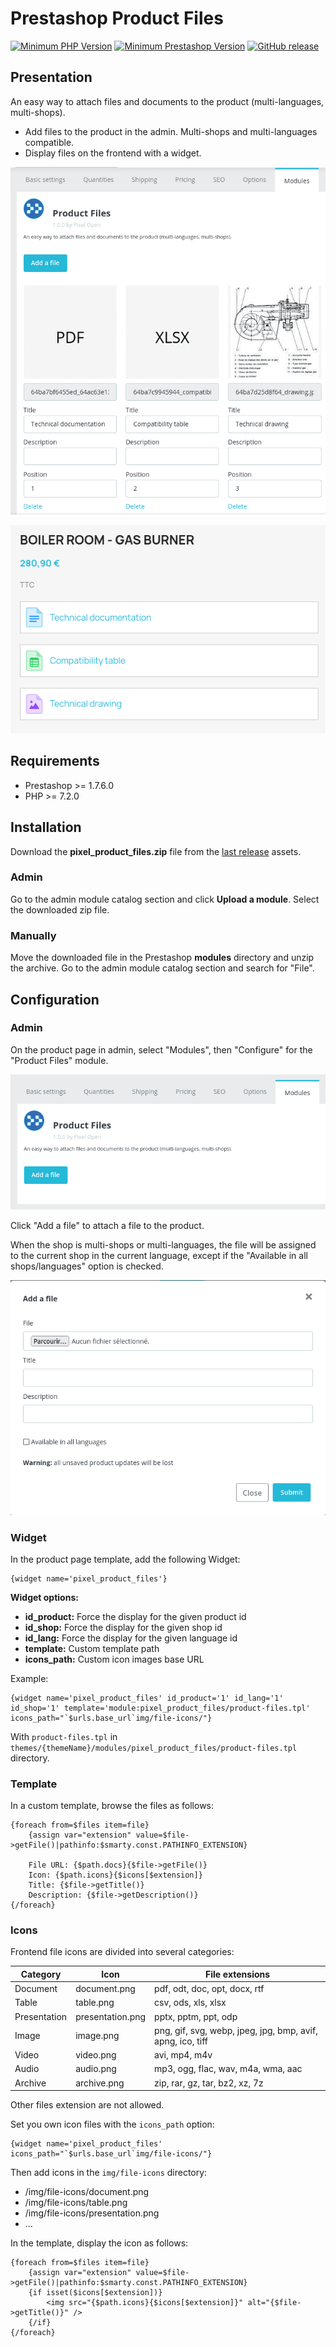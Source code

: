 # Prestashop Product Files

[![Minimum PHP Version](https://img.shields.io/badge/php-%3E%3D%207.2-green)](https://php.net/)
[![Minimum Prestashop Version](https://img.shields.io/badge/prestashop-%3E%3D%201.7.6.0-green)](https://www.prestashop.com)
[![GitHub release](https://img.shields.io/github/v/release/Pixel-Open/prestashop-product-files)](https://github.com/Pixel-Open/prestashop-product-files/releases)

## Presentation

An easy way to attach files and documents to the product (multi-languages, multi-shops).

* Add files to the product in the admin. Multi-shops and multi-languages compatible.
* Display files on the frontend with a widget.

![Product files in admin](screenshots/product-files-admin.png)

![Frontedn widget files display](screenshots/frontend-widget.png)

## Requirements

- Prestashop >= 1.7.6.0
- PHP >= 7.2.0

## Installation

Download the **pixel_product_files.zip** file from the [last release](https://github.com/Pixel-Open/pixel_product_files/releases/latest) assets.

### Admin

Go to the admin module catalog section and click **Upload a module**. Select the downloaded zip file.

### Manually

Move the downloaded file in the Prestashop **modules** directory and unzip the archive. Go to the admin module catalog section and search for "File".

## Configuration

### Admin

On the product page in admin, select "Modules", then "Configure" for the "Product Files" module.

![Product files](screenshots/product-files-empty.png)

Click "Add a file" to attach a file to the product.

When the shop is multi-shops or multi-languages, the file will be assigned to the current shop in the current language, except if the "Available in all shops/languages" option is checked.

![Product files](screenshots/product-files-add.png)

### Widget

In the product page template, add the following Widget:

```smarty
{widget name='pixel_product_files'}
```

**Widget options:**

* **id_product:** Force the display for the given product id
* **id_shop:** Force the display for the given shop id
* **id_lang:** Force the display for the given language id
* **template:** Custom template path
* **icons_path:** Custom icon images base URL

Example:

```smarty
{widget name='pixel_product_files' id_product='1' id_lang='1' id_shop='1' template='module:pixel_product_files/product-files.tpl' icons_path="`$urls.base_url`img/file-icons/"}
```

With `product-files.tpl` in `themes/{themeName}/modules/pixel_product_files/product-files.tpl` directory.

### Template

In a custom template, browse the files as follows:

```smarty
{foreach from=$files item=file}
    {assign var="extension" value=$file->getFile()|pathinfo:$smarty.const.PATHINFO_EXTENSION}

    File URL: {$path.docs}{$file->getFile()}
    Icon: {$path.icons}{$icons[$extension]}
    Title: {$file->getTitle()}
    Description: {$file->getDescription()}
{/foreach}
```

### Icons

Frontend file icons are divided into several categories:

| Category     | Icon             | File extensions                                            |
|--------------|------------------|------------------------------------------------------------|
| Document     | document.png     | pdf, odt, doc, opt, docx, rtf                              |
| Table        | table.png        | csv, ods, xls, xlsx                                        |
| Presentation | presentation.png | pptx, pptm, ppt, odp                                       |
| Image        | image.png        | png, gif, svg, webp, jpeg, jpg, bmp, avif, apng, ico, tiff |
| Video        | video.png        | avi, mp4, m4v                                              |
| Audio        | audio.png        | mp3, ogg, flac, wav, m4a, wma, aac                         |
| Archive      | archive.png      | zip, rar, gz, tar, bz2, xz, 7z                             |

Other files extension are not allowed.

Set you own icon files with the `icons_path` option:

```smarty
{widget name='pixel_product_files' icons_path="`$urls.base_url`img/file-icons/"}
```

Then add icons in the `img/file-icons` directory:

* /img/file-icons/document.png
* /img/file-icons/table.png
* /img/file-icons/presentation.png
* ...

In the template, display the icon as follows:

```smarty
{foreach from=$files item=file}
    {assign var="extension" value=$file->getFile()|pathinfo:$smarty.const.PATHINFO_EXTENSION}
    {if isset($icons[$extension])}
        <img src="{$path.icons}{$icons[$extension]}" alt="{$file->getTitle()}" />
    {/if}
{/foreach}
```